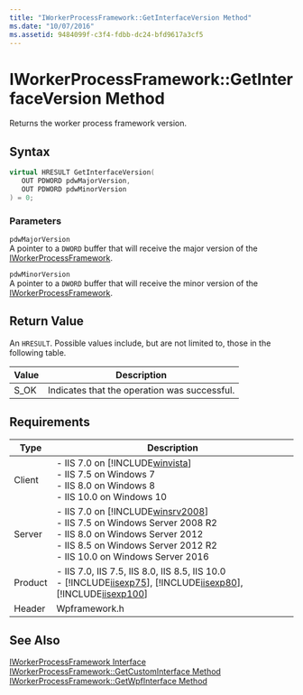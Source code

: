 ```yaml
---
title: "IWorkerProcessFramework::GetInterfaceVersion Method"
ms.date: "10/07/2016"
ms.assetid: 9484099f-c3f4-fdbb-dc24-bfd9617a3cf5
---
```

# IWorkerProcessFramework::GetInterfaceVersion Method
Returns the worker process framework version.  
  
## Syntax  
  
```cpp  
virtual HRESULT GetInterfaceVersion(  
   OUT PDWORD pdwMajorVersion,  
   OUT PDWORD pdwMinorVersion  
) = 0;  
```  
  
### Parameters  
 `pdwMajorVersion`  
 A pointer to a `DWORD` buffer that will receive the major version of the [IWorkerProcessFramework](../../web-development-reference/native-code-api-reference/iworkerprocessframework-interface.md).  
  
 `pdwMinorVersion`  
 A pointer to a `DWORD` buffer that will receive the minor version of the [IWorkerProcessFramework](../../web-development-reference/native-code-api-reference/iworkerprocessframework-interface.md).  
  
## Return Value  
 An `HRESULT`. Possible values include, but are not limited to, those in the following table.  
  
|Value|Description|  
|-----------|-----------------|  
|S_OK|Indicates that the operation was successful.|  
  
## Requirements  
  
|Type|Description|  
|----------|-----------------|  
|Client|-   IIS 7.0 on [!INCLUDE[winvista](../../wmi-provider/includes/winvista-md.md)]<br />-   IIS 7.5 on Windows 7<br />-   IIS 8.0 on Windows 8<br />-   IIS 10.0 on Windows 10|  
|Server|-   IIS 7.0 on [!INCLUDE[winsrv2008](../../wmi-provider/includes/winsrv2008-md.md)]<br />-   IIS 7.5 on Windows Server 2008 R2<br />-   IIS 8.0 on Windows Server 2012<br />-   IIS 8.5 on Windows Server 2012 R2<br />-   IIS 10.0 on Windows Server 2016|  
|Product|-   IIS 7.0, IIS 7.5, IIS 8.0, IIS 8.5, IIS 10.0<br />-   [!INCLUDE[iisexp75](../../web-development-reference/native-code-api-reference/includes/iisexp75-md.md)], [!INCLUDE[iisexp80](../../web-development-reference/native-code-api-reference/includes/iisexp80-md.md)], [!INCLUDE[iisexp100](../../web-development-reference/native-code-api-reference/includes/iisexp100-md.md)]|  
|Header|Wpframework.h|  
  
## See Also  
 [IWorkerProcessFramework Interface](../../web-development-reference/native-code-api-reference/iworkerprocessframework-interface.md)   
 [IWorkerProcessFramework::GetCustomInterface Method](../../web-development-reference/native-code-api-reference/iworkerprocessframework-getcustominterface-method.md)   
 [IWorkerProcessFramework::GetWpfInterface Method](../../web-development-reference/native-code-api-reference/iworkerprocessframework-getwpfinterface-method.md)
